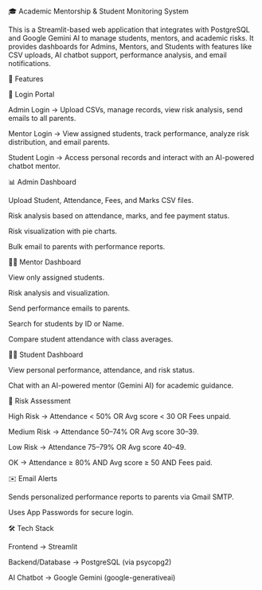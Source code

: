 🎓 Academic Mentorship & Student Monitoring System

This is a Streamlit-based web application that integrates with PostgreSQL and Google Gemini AI to manage students, mentors, and academic risks.
It provides dashboards for Admins, Mentors, and Students with features like CSV uploads, AI chatbot support, performance analysis, and email notifications.

🚀 Features

🔑 Login Portal

Admin Login → Upload CSVs, manage records, view risk analysis, send emails to all parents.

Mentor Login → View assigned students, track performance, analyze risk distribution, and email parents.

Student Login → Access personal records and interact with an AI-powered chatbot mentor.

📊 Admin Dashboard

Upload Student, Attendance, Fees, and Marks CSV files.

Risk analysis based on attendance, marks, and fee payment status.

Risk visualization with pie charts.

Bulk email to parents with performance reports.

👨‍🏫 Mentor Dashboard

View only assigned students.

Risk analysis and visualization.

Send performance emails to parents.

Search for students by ID or Name.

Compare student attendance with class averages.

👩‍🎓 Student Dashboard

View personal performance, attendance, and risk status.

Chat with an AI-powered mentor (Gemini AI) for academic guidance.

🧠 Risk Assessment

High Risk → Attendance < 50% OR Avg score < 30 OR Fees unpaid.

Medium Risk → Attendance 50–74% OR Avg score 30–39.

Low Risk → Attendance 75–79% OR Avg score 40–49.

OK → Attendance ≥ 80% AND Avg score ≥ 50 AND Fees paid.

✉️ Email Alerts

Sends personalized performance reports to parents via Gmail SMTP.

Uses App Passwords for secure login.

🛠️ Tech Stack

Frontend → Streamlit

Backend/Database → PostgreSQL (via psycopg2)

AI Chatbot → Google Gemini
 (google-generativeai)
 
